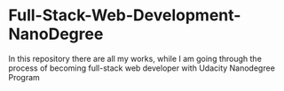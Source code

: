 # Full-Stack-Web-Development-NanoDegree

In this repository there are all my works, while I am going through the process of becoming full-stack web developer with Udacity Nanodegree Program
